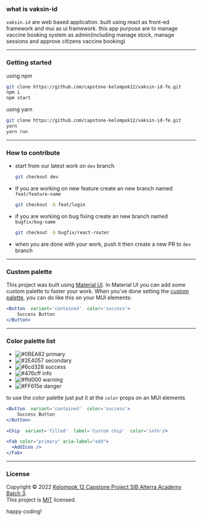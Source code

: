 ### what is vaksin-id
`vaksin.id` are web based application. built using react as front-ed framework and mui as ui framework. this app purpose are to manage vaccine booking system as admin(including manage stock, manage sessions and approve citizens vaccine booking)

---

### Getting started

using npm
```bash
git clone https://github.com/capstone-kelompok12/vaksin-id-fe.git
npm i
npm start
```

using yarn
```bash
git clone https://github.com/capstone-kelompok12/vaksin-id-fe.git
yarn
yarn run
```

---

### How to contribute

- start from our latest work on `dev` branch
	```bash
	git checkout dev
	```
- if you are working on new feature create an new branch named `feat/feature-name`
	```bash
	git checkout -b feat/login
	```
- if you are working on bug fixing create an new branch named `bugfix/bug-name`
	```bash
	git checkout -b bugfix/react-router
	```
- when you are done with your work, push it then create a new PR to `dev` branch

---

### Custom palette
This project was built using [Material UI](https://mui.com/). In Material UI you can add some custom palette to faster your work. When you've done setting the [custom palette](https://mui.com/material-ui/customization/palette/), you can do like this on your MUI elements:

```jsx
<Button  variant='contained'  color='success'>
	Success Button
</Button>
```
---

### Color palette list

* ![#0BEA82](https://placehold.co/15x15/0bea82/0bea82.png) primary
* ![#2E4057](https://placehold.co/15x15/2E4057/2E4057.png) secondary
* ![#6cd328](https://placehold.co/15x15/6cd328/6cd328.png) success
* ![#476cff](https://placehold.co/15x15/476cff/476cff.png) info
* ![#ffd000](https://placehold.co/15x15/ffd000/ffd000.png) warning
* ![#FF615e](https://placehold.co/15x15/FF615e/FF615e.png) danger

to use the color palette just put it at the `color` props on an MUI elements

```jsx
<Button  variant='contained'  color='success'>
	Success Button
</Button>

<Chip  variant='filled'  label='Custom chip'  color='info'/>

<Fab color="primary" aria-label="add">
  <AddIcon />
</Fab>
```

---

### License

Copyright © 2022 [Kelompok 12 Capstone Project SIB Alterra Academy Batch 3](https://github.com/capstone-kelompok12).<br />
This project is [MIT](https://github.com/capstone-kelompok12/vaksin-id-fe/blob/main/LICENSE) licensed.

happy coding!